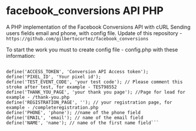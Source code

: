 # facebook_conversions API PHP
A PHP implementation of the Facebook Conversions API with cURL
Sending users fields email and phone, with config file. Update of this repository - ```https://github.com/gilbertocortez/facebook_conversions```

To start the work you must to create config file - config.php with these information:
 ```//Define the access token, pixel ID, and test event code

define('ACCESS_TOKEN', 'Conversion API Access token');
define('PIXEL_ID', 'Your pixel id');
define('TEST_EVENT_CODE', 'your test code'); // Please comment this stroke after test, for example - TEST98552
define('THANK_YOU_PAGE', 'your thank you page'); //Page for lead for example - /thank-you.php
define('REGISTRATION_PAGE', ''); // your registration page, for example - /completeregistration.php
define('PHONE', 'phone'); //name of the phone field
define('EMAIL', 'email'); // name of the email field
define('NAME', 'name'); // name of the first name field```

